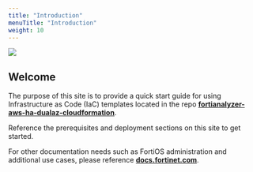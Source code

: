```yaml
---
title: "Introduction"
menuTitle: "Introduction"
weight: 10
---
```


![](./faz-diag1.png)

## Welcome

The purpose of this site is to provide a quick start guide for using Infrastructure as Code (IaC) templates located in the repo [**fortianalyzer-aws-ha-dualaz-cloudformation**](https://github.com/FortinetCloudCSE/fortianalyzer-aws-ha-dualaz-cloudformation).

Reference the prerequisites and deployment sections on this site to get started.

For other documentation needs such as FortiOS administration and additional use cases, please reference [**docs.fortinet.com**](https://docs.fortinet.com/). 
